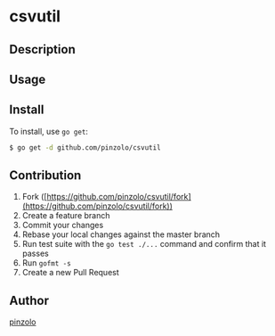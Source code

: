 # csvutil

## Description

## Usage

## Install

To install, use `go get`:

```bash
$ go get -d github.com/pinzolo/csvutil
```

## Contribution

1. Fork ([https://github.com/pinzolo/csvutil/fork](https://github.com/pinzolo/csvutil/fork))
1. Create a feature branch
1. Commit your changes
1. Rebase your local changes against the master branch
1. Run test suite with the `go test ./...` command and confirm that it passes
1. Run `gofmt -s`
1. Create a new Pull Request

## Author

[pinzolo](https://github.com/pinzolo)
